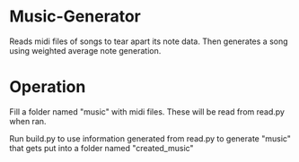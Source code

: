 # Music-Generator
Reads midi files of songs to tear apart its note data. Then generates a song using weighted average note generation.

# Operation
Fill a folder named "music" with midi files. These will be read from read.py when ran.

Run build.py to use information generated from read.py to generate "music" that gets put into a folder named "created_music"
